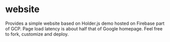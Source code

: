 # website

Provides a simple website based on Holder.js demo hosted on Firebase part of GCP. Page load latency is about half that of Google homepage. Feel free to fork, customize and deploy. 
